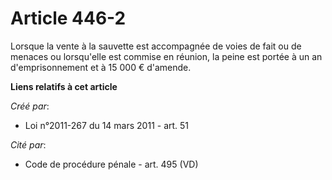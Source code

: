 # Article 446-2

Lorsque la vente à la sauvette est accompagnée de voies de fait ou de menaces ou lorsqu'elle est commise en réunion, la peine
est portée à un an d'emprisonnement et à 15 000 € d'amende.

**Liens relatifs à cet article**

_Créé par_:

  - Loi n°2011-267 du 14 mars 2011 - art. 51

_Cité par_:

  - Code de procédure pénale - art. 495 (VD)
